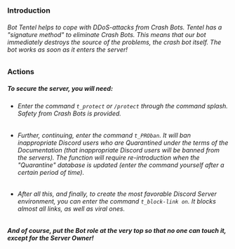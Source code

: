 ### Introduction
###### Bot Tentel helps to cope with DDoS-attacks from Crash Bots. Tentel has a "signature method" to eliminate Crash Bots. This means that our bot immediately destroys the source of the problems, the crash bot itself. The bot works as soon as it enters the server!

### Actions
##### To secure the server, you will need:
- ###### Enter the command `t_protect` or `/protect` through the command splash. Safety from Crash Bots is provided.
- ###### Further, continuing, enter the command `t_PROban`. It will ban inappropriate Discord users who are Quarantined under the terms of the Documentation *(that inappropriate Discord users will be banned from the servers)*. The function will require re-introduction when the "Quarantine" database is updated *(enter the command yourself after a certain period of time)*.
- ###### After all this, and finally, to create the most favorable Discord Server environment, you can enter the command `t_block-link on`. It blocks almost all links, as well as viral ones.

##### And of course, put the Bot role at the very top so that no one can touch it, except for the Server Owner!
